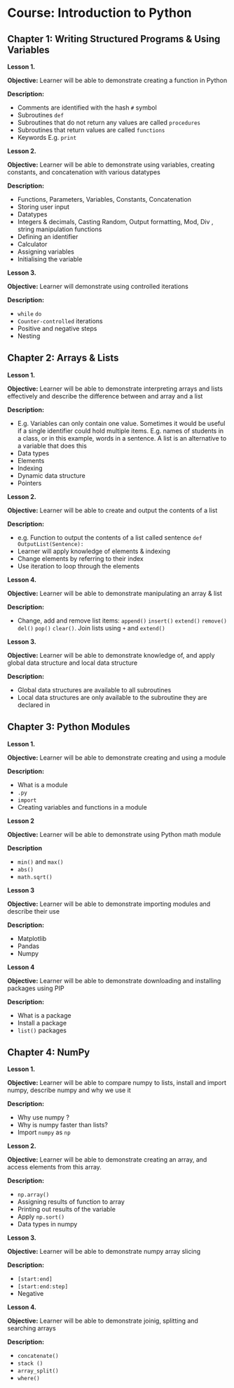 Course: Introduction to Python
================================

Chapter 1: Writing Structured Programs & Using Variables
-------------------------------------------------------

**Lesson 1.**

**Objective:** 
Learner will be able to demonstrate creating a function in Python 

**Description:** 

* Comments are identified with the hash `#` symbol
* Subroutines `def`
* Subroutines that do not return any values are called `procedures`
* Subroutines that return values are called `functions` 
* Keywords E.g. `print` 

**Lesson 2.**

**Objective:** 
Learner will be able to demonstrate using variables, creating constants, and concatenation with various datatypes

**Description:**

* Functions, Parameters, Variables, Constants, Concatenation 
* Storing user input
* Datatypes 
* Integers & decimals, Casting Random, Output formatting, Mod, Div , string manipulation functions
* Defining an identifier 
* Calculator
* Assigning variables  
* Initialising the variable


**Lesson 3.**

**Objective:** 
Learner will demonstrate using controlled iterations

**Description:**

* `while` `do`
* `Counter-controlled` iterations
* Positive and negative steps
* Nesting



Chapter 2: Arrays & Lists
-----------------------------------

**Lesson 1.**

**Objective:** 
Learner will be able to demonstrate interpreting arrays and lists effectively and describe the difference between and array and a list

**Description:**

* E.g. Variables can only contain one value. Sometimes it would be useful if a single identifier could hold multiple items. E.g. names of students in a class, or in this example, words in a sentence. A list is an alternative to a variable that does this
* Data types
* Elements
* Indexing
* Dynamic data structure
* Pointers

**Lesson 2.**

**Objective:** 
Learner will be able to create and output the contents of a list 

**Description:**

* e.g. Function to output the contents of a list called sentence `def OutputList(Sentence):`
* Learner will apply knowledge of elements & indexing
* Change elements by referring to their index
* Use iteration to loop through the elements

**Lesson 4.**

**Objective:** 
Learner will be able to demonstrate manipulating an array & list

**Description:**

* Change, add and remove list items: `append()` `insert()` `extend()` `remove()` `del()` `pop()` `clear()`. Join lists using `+` and `extend()`

**Lesson 3.**

**Objective:** 
Learner will be able to demonstrate knowledge of, and apply global data structure and local data structure 

**Description:**

* Global data structures are available to all subroutines 
* Local data structures are only available to the subroutine they are declared in 





Chapter 3: Python Modules
------------------------------------------------

**Lesson 1.**

**Objective:** 
Learner will be able to demonstrate creating and using a module

**Description:**

* What is a module
* `.py`
* `import`
* Creating variables and functions in a module

**Lesson 2**

**Objective:** 
Learner will be able to demonstrate using Python math module

**Description**

* `min()` and `max()`
* `abs()`
* `math.sqrt()`


**Lesson 3**

**Objective:** 
Learner will be able to demonstrate importing modules and describe their use 

**Description:**

* Matplotlib
* Pandas
* Numpy

**Lesson 4**

**Objective:** 
Learner will be able to demonstrate downloading and installing packages using PIP

**Description:**

* What is a package
* Install a package
* `list()` packages



Chapter 4: NumPy
----------------------------------------------

**Lesson 1.**

**Objective:** 
Learner will be able to compare numpy to lists, install and import numpy, describe numpy and why we use it

**Description:**

* Why use numpy ?
* Why is numpy faster than lists?
* Import `numpy` as `np`

**Lesson 2.**

**Objective:** 
Learner will be able to demonstrate creating an array, and access elements from this array. 

**Description:**

* `np.array()` 
* Assigning results of function to array
* Printing out results of the variable
* Apply `np.sort()`
* Data types in numpy 

**Lesson 3.**

**Objective:** 
Learner will be able to demonstrate numpy array slicing

**Description:**
* `[start:end]`
* `[start:end:step]`
* Negative

**Lesson 4.**

**Objective:** 
Learner will be able to demonstrate joinig, splitting and searching arrays

**Description:**

* `concatenate()`
* `stack ()`
* `array_split()`
* `where()`
 


